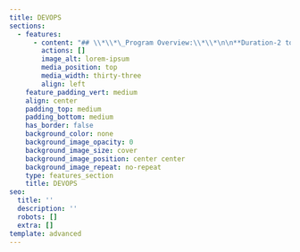 ```yaml
---
title: DEVOPS
sections:
  - features:
      - content: "## \\*\\*\_Program Overview:\\*\\*\n\n**Duration-2 to 3 Months**\n\n**Eligibility Criteria – No Eligibility Criteria.**\n\n**Basic concepts provided by Eduprajna Institute.**\n\n**Lifetime Access to Eduprajna Institute LAB(Syllabus Copies , Recorded\_\_ videos)**\n\n**Lifetime doubt clearness.**\n\n**All IT courses Global Certification Available.**\n\n**Placement Support**\n\n**Resume preparation & Soft skill training 1 week**\n\n**project support.**\n\n### **Syllabus:**\n\n**INTRODUCTION TO DEVOPS**\n\n**Source Code Management – Git and Git Hub **\n\n**MAVEN**\n\n** TOMCAT **\n\n**Continuous Integration: JENKINS **\n\n**Configuration management tool : Ansible **\n\n**Deployment Tools: Docker **\n\n**\r**\n\n**Monitoring Tool: Nagios \r**\n\n**Container Orchestration: Kubernetes \r**\n\n\n\n\n\n\n\n\n\n\n\n\n\n\n\n\n\n\n\n\n**\r**\n\n\n\n\n\n\n\n\n\n\n\n\n\n\n\n\n\n\n\n\n\n\n\n\n\n**INTRODUCTION\nTO DEVOPS**\n"
        actions: []
        image_alt: lorem-ipsum
        media_position: top
        media_width: thirty-three
        align: left
    feature_padding_vert: medium
    align: center
    padding_top: medium
    padding_bottom: medium
    has_border: false
    background_color: none
    background_image_opacity: 0
    background_image_size: cover
    background_image_position: center center
    background_image_repeat: no-repeat
    type: features_section
    title: DEVOPS
seo:
  title: ''
  description: ''
  robots: []
  extra: []
template: advanced
---
```

